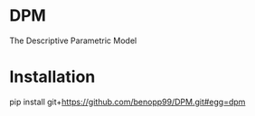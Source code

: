 # DPM
The Descriptive Parametric Model

# Installation

pip install git+https://github.com/benopp99/DPM.git#egg=dpm
